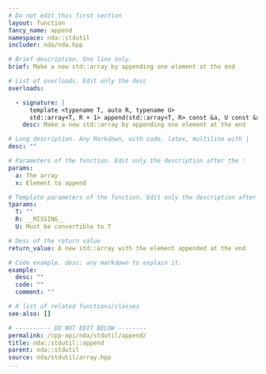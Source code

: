 ```yaml
---
# Do not edit this first section
layout: function
fancy_name: append
namespace: nda::stdutil
includer: nda/nda.hpp

# Brief description. One line only.
brief: Make a new std::array by appending one element at the end

# List of overloads. Edit only the desc
overloads:

  - signature: |
      template <typename T, auto R, typename U>
      std::array<T, R + 1> append(std::array<T, R> const &a, U const &x)
    desc: Make a new std::array by appending one element at the end

# Long description. Any Markdown, with code, latex, multiline with |
desc: ""

# Parameters of the function. Edit only the description after the :
params:
  a: The array
  x: Element to append

# Template parameters of the function. Edit only the description after the :
tparams:
  T: ""
  R: __MISSING__
  U: Must be convertible to T

# Desc of the return value
return_value: A new std::array with the element appended at the end

# Code example. desc: any markdown to explain it.
example:
  desc: ""
  code: ""
  comment: ""

# A list of related functions/classes
see-also: []

# ---------- DO NOT EDIT BELOW --------
permalink: /cpp-api/nda/stdutil/append/
title: nda::stdutil::append
parent: nda::stdutil
source: nda/stdutil/array.hpp
...
```


